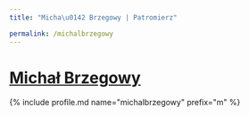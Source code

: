 ```yaml
---
title: "Micha\u0142 Brzegowy | Patromierz"

permalink: /michalbrzegowy
---
```


# [Michał Brzegowy](https://patronite.pl/michalbrzegowy)

{% include profile.md name="michalbrzegowy" prefix="m" %}
